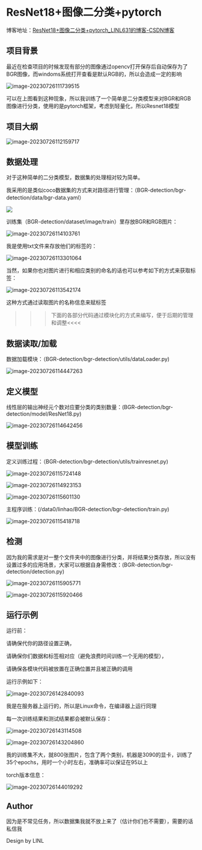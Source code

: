 # ResNet18+图像二分类+pytorch 

博客地址：[ResNet18+图像二分类+pytorch_LINL631的博客-CSDN博客](https://blog.csdn.net/L_IN_L/article/details/131939035?csdn_share_tail={"type"%3A"blog"%2C"rType"%3A"article"%2C"rId"%3A"131939035"%2C"source"%3A"L_IN_L"})



## 项目背景

最近在检查项目的时候发现有部分的图像通过opencv打开保存后自动保存为了BGR图像，而windoms系统打开查看是默认RGB的，所以会造成一定的影响

![image-20230726111739515](C:\Users\16095\AppData\Roaming\Typora\typora-user-images\image-20230726111739515.png)

可以在上图看到这种现象，所以我训练了一个简单是二分类模型来对BGR和RGB图像进行分类，使用的是pytorch框架，考虑到轻量化，所以Resnet18模型



## 项目大纲

![image-20230726112159717](C:\Users\16095\AppData\Roaming\Typora\typora-user-images\image-20230726112159717.png)



## 数据处理

对于这种简单的二分类模型，数据集的处理相对较为简单。

我采用的是类似coco数据集的方式来对路径进行管理：（BGR-detection/bgr-detection/data/bgr-data.yaml）

![](C:\Users\16095\AppData\Roaming\Typora\typora-user-images\image-20230726112849795.png)



训练集（BGR-detection/dataset/image/train）里存放BGR和RGB图片：

![image-20230726114103761](C:\Users\16095\AppData\Roaming\Typora\typora-user-images\image-20230726114103761.png)



我是使用txt文件来存放他们的标签的：

![image-20230726113301064](C:\Users\16095\AppData\Roaming\Typora\typora-user-images\image-20230726113301064.png)



当然，如果你也对图片进行和相应类别的命名的话也可以参考如下的方式来获取标签：

![image-20230726113542174](C:\Users\16095\AppData\Roaming\Typora\typora-user-images\image-20230726113542174.png)

这种方式通过读取图片的名称信息来赋标签



> > > 下面的各部分代码通过模块化的方式来编写，便于后期的管理和调整<<<<



## 数据读取/加载

数据加载模块：（BGR-detection/bgr-detection/utils/dataLoader.py)

![image-20230726114447263](C:\Users\16095\AppData\Roaming\Typora\typora-user-images\image-20230726114447263.png)



## 定义模型

线性层的输出神经元个数对应要分类的类别数量：(BGR-detection/bgr-detection/model/ResNet18.py)

![image-20230726114642456](C:\Users\16095\AppData\Roaming\Typora\typora-user-images\image-20230726114642456.png)



## 模型训练

定义训练过程：（BGR-detection/bgr-detection/utils/trainresnet.py)

![image-20230726115724148](C:\Users\16095\AppData\Roaming\Typora\typora-user-images\image-20230726115724148.png)

![image-20230726114923153](C:\Users\16095\AppData\Roaming\Typora\typora-user-images\image-20230726114923153.png)

![image-20230726115601130](C:\Users\16095\AppData\Roaming\Typora\typora-user-images\image-20230726115601130.png)



主程序训练：(/data0/linhao/BGR-detection/bgr-detection/train.py)

![image-20230726115418718](C:\Users\16095\AppData\Roaming\Typora\typora-user-images\image-20230726115418718.png)



## 检测

因为我的需求是对一整个文件夹中的图像进行分类，并将结果分类存放，所以没有设置过多的应用场景，大家可以根据自身需修改：(BGR-detection/bgr-detection/detection.py)

![image-20230726115905771](C:\Users\16095\AppData\Roaming\Typora\typora-user-images\image-20230726115905771.png)

![image-20230726115920466](C:\Users\16095\AppData\Roaming\Typora\typora-user-images\image-20230726115920466.png)

## 运行示例

运行前：

请确保代你的路径设置正确，

请确保你们数据和标签相对应（避免浪费时间训练一个无用的模型），

请确保各模块代码被放置在正确位置并且被正确的调用



运行示例如下：

![image-20230726142840093](C:\Users\16095\AppData\Roaming\Typora\typora-user-images\image-20230726142840093.png)



我是在服务器上运行的，所以是Linux命令，在编译器上运行同理



每一次训练结果和测试结果都会被默认保存：

![image-20230726143114508](C:\Users\16095\AppData\Roaming\Typora\typora-user-images\image-20230726143114508.png)



![image-20230726143204860](C:\Users\16095\AppData\Roaming\Typora\typora-user-images\image-20230726143204860.png)





我的训练集不大，就800张图片，包含了两个类别，机器是3090的显卡，训练了35个epochs，用时一个小时左右，准确率可以保证在95以上

torch版本信息：

![image-20230726144019292](C:\Users\16095\AppData\Roaming\Typora\typora-user-images\image-20230726144019292.png)









## Author

因为是不常见任务，所以数据集我就不放上来了（估计你们也不需要），需要的话私信我



Design by LINL



